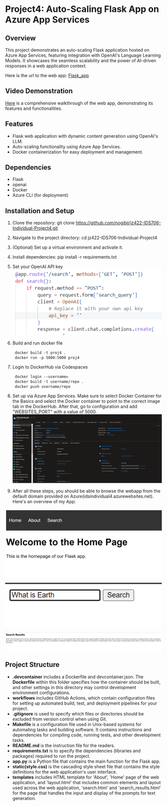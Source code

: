 # Project4: Auto-Scaling Flask App on Azure App Services

## Overview
This project demonstrates an auto-scaling Flask application hosted on Azure App Services, featuring integration with OpenAI's Language Learning Models. It showcases the seamless scalability and the power of AI-driven responses in a web application context.

Here is the url to the web app: [Flask_app](https://idsindividual4.azurewebsites.net/)

## Video Demonstration
[Here](https://youtu.be/5dpJrHdmKbQ) is a comprehensive walkthrough of the web app, demonstrating its features and functionalities.

## Features
- Flask web application with dynamic content generation using OpenAI's LLM.
- Auto-scaling functionality using Azure App Services.
- Docker containerization for easy deployment and management.

## Dependencies
- Flask
- openai
- Docker
- Azure CLI (for deployment)

## Installation and Setup
1. Clone the repository: git clone https://github.com/nogibjj/jz422-IDS706-Individual-Project4.git

2. Navigate to the project directory: cd jz422-IDS706-Individual-Project4

3. (Optional) Set up a virtual environment and activate it.

4. Install dependencies: pip install -r requirements.txt

5. Set your OpenAI API key
![Alt text](images/api.png)

6. Build and run docker file
        
        docker build -t proj4 .
        docker run -p 5000:5000 proj4

7. Login to DockerHub via Codespaces

        docker login --username=
        docker build -t username/repo .
        docker push username/repo

8. Set up via Azure App Services. Make sure to select Docker Container for the Basics and select the Docker container to point to the correct image tab in the DockerHub. After that, go to configuration and add "WEBSITES_PORT" with a value of 5000.
![Alt text](images/server_app.png)

9. After all these steps, you should be able to browse the webapp from the default domain provided on Azure(idsindividual4.azurewebsites.net). Here's an overview of my App:

![Alt text](images/image.png)

![Alt text](images/image-1.png)

![Alt text](images/image-2.png)


## Project Structure
- **.devcontainer** includes a Dockerfile and devcontainer.json. The **Dockerfile** within this folder specifies how the container should be built, and other settings in this directory may control development environment configurations.
- **workflows** includes GitHub Actions, which contain configuration files for setting up automated build, test, and deployment pipelines for your project.
- **.gitignore** is used to specify which files or directories should be excluded from version control when using Git.
- **Makefile** is a configuration file used in Unix-based systems for automating tasks and building software. It contains instructions and dependencies for compiling code, running tests, and other development tasks.
- **README.md** is the instruction file for the readers.
- **requirements.txt** is to specify the dependencies (libraries and packages) required to run the project.
- **app.py** is a Python file that contains the main function for the Flask app.
- **static(style.css)** is the cascading style sheet file that contains the style definitions for the web application's user interface.
- **templates** includes HTML template for 'About', 'Home' page of the web application, and 'layout.html' that includes common elements and layout used across the web application, 'search.html' and 'search_results.html' for the page that handles the input and display of the prompts for text generation.